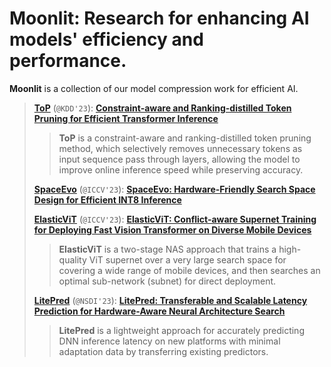 # Moonlit: Research for enhancing AI models' efficiency and performance.

**Moonlit** is a collection of our model compression work for efficient AI.

> [**ToP**](./ToP) (```@KDD'23```): [**Constraint-aware and Ranking-distilled Token Pruning for Efficient Transformer Inference**](https://arxiv.org/abs/2306.14393)
>>**ToP** is a constraint-aware and ranking-distilled token pruning method, which selectively removes unnecessary tokens as input sequence pass through layers, allowing the model to improve online inference speed while preserving accuracy.
> 
> [**SpaceEvo**](./SpaceEvo) (```@ICCV'23```): [**SpaceEvo: Hardware-Friendly Search Space Design for Efficient INT8 Inference**](https://arxiv.org/abs/2303.08308)
> 
> [**ElasticViT**](./ElasticViT) (```@ICCV'23```): [**ElasticViT: Conflict-aware Supernet Training for Deploying Fast Vision Transformer on Diverse Mobile Devices**](https://arxiv.org/abs/2303.09730)
>>**ElasticViT** is a two-stage NAS approach that trains a high-quality ViT supernet over a very large search space for covering a wide range of mobile devices, and then searches an optimal sub-network (subnet) for direct deployment. 
>
> [**LitePred**](./LitePred/) (```@NSDI'23```): [**LitePred: Transferable and Scalable Latency Prediction for Hardware-Aware Neural Architecture Search**]()
>>**LitePred** is a lightweight approach for accurately predicting DNN inference latency on new platforms with minimal adaptation data by transferring existing predictors.

